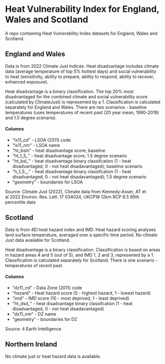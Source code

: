 # Heat Vulnerability Index for England, Wales and Scotland

A repo containing Heat Vulnerability Index datasets for England, Wales and Scotland.

## England and Wales

Data is from 2022 Climate Just Indices. Heat disadvantage  includes climate data (average temperature of top 5% hottest days) and social vulnerability to heat (sensitivity, ability to prepare, ability to respond, ability to recover, enhanced exposure). 

Heat disadvantage is a binary classification. The top 20% most disadvantaged for the combined climate and social vulnerability score (calculated by ClimateJust) is represented by a 1. Classification is calculated separately for England and Wales. There are two scenarios - baseline temperatures (uses temperatures of recent past (20 year mean, 1990-2019) and 1.5 degree scenario).

#### Columns
- "ls11_cd"  - LSOA (2011) code
- "ls11_nm"  - LSOA name
- "ht_bsln"  - heat disadvantage score; baseline
- "ht_1_5_"  - heat disadvantage score; 1.5 degree scenario
- "ht_bsl_"  - heat disadvantage binary classifcation (1 - heat disadvantaged, 0 - not heat disadavantaged); baseline scenario
- "h_1_5__"  - heat disadvantage binary classifcation (1 - heat disadvantaged, 0 - not heat disadavantaged); 1.5 degree scenario
- "geometry" - boundaries for LSOA

Source: Climate Just (2022), Climate data from Kennedy-Asser, AT et al 2022 Environ. Res. Lett. 17 034024, UKCP18 12km RCP 8.5 95th percentile data

## Scotland

Data is from 4EI heat hazard index and IMD. Heat hazard scoring analyses land surface temperature, averaged over a specific
time period. No climate Just data available for Scotland. 

Heat disadvantage is a binary classification. Classification is based on areas in hazard areas 4 and 5 (out of 5), and IMD 1, 2 and 3, represented by a 1. Classification is calculated separately for Scotland.
There is one scenario - temperatures of recent past.

#### Columns
- "dz11_cd"  - Data Zone (2011) code
- "hazard"   - Heat hazard score (5 - highest hazard, 1 - lowest hazard)    
- "imd"      - IMD score (10 - most deprived, 1 - least deprived)
- "ht_dsd_"  - heat disadvantage binary classifcation (1 - heat disadvantaged, 0 - not heat disadavantaged)
- "dz11_nm"  - DZ name
- "geometry" - boundaries for DZ

Source: 4 Earth Intelligence

## Northern Ireland

No climate just or heat hazard data is available.
